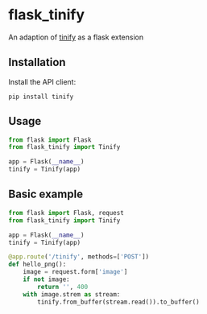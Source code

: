 # flask_tinify
An adaption of [tinify](https://github.com/tinify/tinify-python) as a flask extension

## Installation
Install the API client:

```shell
pip install tinify
```

## Usage
```python
from flask import Flask
from flask_tinify import Tinify

app = Flask(__name__)
tinify = Tinify(app)
```

## Basic example
```python
from flask import Flask, request
from flask_tinify import Tinify

app = Flask(__name__)
tinify = Tinify(app)

@app.route('/tinify', methods=['POST'])
def hello_png():
    image = request.form['image']
    if not image:
        return '', 400
    with image.strem as stream:
        tinify.from_buffer(stream.read()).to_buffer()
```
